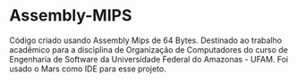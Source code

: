 # Assembly-MIPS
Código criado usando Assembly Mips de 64 Bytes.
Destinado ao trabalho acadêmico para a disciplina de Organização de Computadores do curso de Engenharia de Software da Universidade Federal do Amazonas - UFAM.
Foi usado o Mars como IDE para esse projeto.
